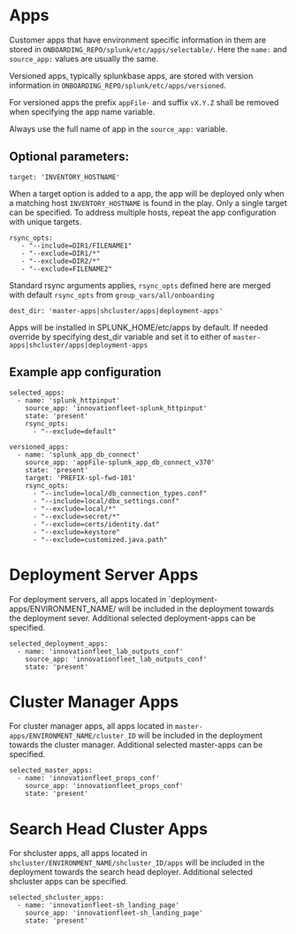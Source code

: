 # Apps

Customer apps that have environment specific information in them are
stored in `ONBOARDING_REPO/splunk/etc/apps/selectable/`. Here
the `name:` and `source_app:` values are usually the same.

Versioned apps, typically splunkbase apps, are stored with version
information in `ONBOARDING_REPO/splunk/etc/apps/versioned`.

For versioned apps the prefix `appFile-` and suffix `vX.Y.Z` shall be
removed when specifying the app name variable.

Always use the full name of app in the `source_app:` variable.

## Optional parameters:

```
target: 'INVENTORY_HOSTNAME'
```

When a target option is added to a app, the app will be deployed only when a matching host `INVENTORY_HOSTNAME` is found in the play. Only a single target can be specified. To address multiple hosts, repeat the app configuration with unique targets.

```
rsync_opts:
   - "--include=DIR1/FILENAME1"
   - "--exclude=DIR1/*"
   - "--exclude=DIR2/*"
   - "--exclude=FILENAME2"
```

Standard rsync arguments applies, `rsync_opts` defined here are merged with default `rsync_opts` from `group_vars/all/onboarding`

```
dest_dir: 'master-apps|shcluster/apps|deployment-apps'
```

Apps will be installed in SPLUNK_HOME/etc/apps by default. If needed override by specifying dest_dir variable and set it to either of `master-apps|shcluster/apps|deployment-apps`


## Example app configuration
```
selected_apps:
  - name: 'splunk_httpinput'
    source_app: 'innovationfleet-splunk_httpinput'
    state: 'present'
    rsync_opts:
      - "--exclude=default"

versioned_apps:
  - name: 'splunk_app_db_connect'
    source_app: 'appFile-splunk_app_db_connect_v370'
    state: 'present'
    target: 'PREFIX-spl-fwd-101'
    rsync_opts:
      - "--include=local/db_connection_types.conf"
      - "--include=local/dbx_settings.conf"
      - "--exclude=local/*"
      - "--exclude=secret/*"
      - "--exclude=certs/identity.dat"
      - "--exclude=keystore"
      - "--exclude=customized.java.path"
```

# Deployment Server Apps

For deployment servers, all apps located in `deployment-apps/ENVIRONMENT_NAME/ will be included in the deployment towards the deployment sever. Additional selected deployment-apps can be specified.
```
selected_deployment_apps:
  - name: 'innovationfleet_lab_outputs_conf'
    source_app: 'innovationfleet_lab_outputs_conf'
    state: 'present'
```

# Cluster Manager Apps

For cluster manager apps, all apps located in `master-apps/ENVIRONMENT_NAME/cluster_ID` will be included in the deployment towards the cluster manager. Additional selected master-apps can be specified.
```
selected_master_apps:
  - name: 'innovationfleet_props_conf'
    source_app: 'innovationfleet_props_conf'
    state: 'present'
```

# Search Head Cluster Apps

For shcluster apps, all apps located in `shcluster/ENVIRONMENT_NAME/shcluster_ID/apps` will be included in the deployment towards the search head deployer. Additional selected shcluster apps can be specified.

```
selected_shcluster_apps:
  - name: 'innovationfleet-sh_landing_page'
    source_app: 'innovationfleet-sh_landing_page'
    state: 'present'
```